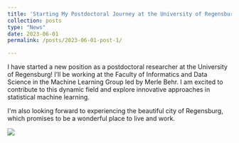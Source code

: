 ```yaml
---
title: 'Starting My Postdoctoral Journey at the University of Regensburg'
collection: posts
type: "News"
date: 2023-06-01
permalink: /posts/2023-06-01-post-1/

---
```


I have started a new position as a postdoctoral researcher at the University of Regensburg! I’ll be working at the Faculty of Informatics and Data Science in the Machine Learning Group led by Merle Behr. I am excited to contribute to this dynamic field and explore innovative approaches in statistical machine learning. 

I'm also looking forward to experiencing the beautiful city of Regensburg, which promises to be a wonderful place to live and work.

![](images/Regensburg.jpg)
